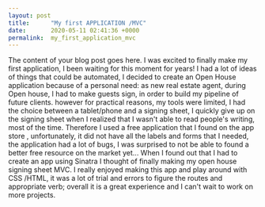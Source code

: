 ```yaml
---
layout: post
title:      "My first APPLICATION /MVC"
date:       2020-05-11 02:41:36 +0000
permalink:  my_first_application_mvc
---
```



The content of your blog post goes here.
I was excited to finally make my first application, I been waiting for this moment for years! 
I had a lot of ideas of things that could be automated, I decided to create an Open House application because of a personal need: as new real estate agent, during Open house, I had to make guests sign, in order to build my pipeline of future clients. 
 however for  practical reasons, my tools were limited, I had the choice between a tablet/phone and a signing sheet, I quickly give up on the signing sheet when  I realized that I wasn't able to read people's writing, most of the time.
 Therefore  I used a free application that I found on the app store , unfortunately, it did not have all the labels and forms that I needed, the application had a lot of bugs, I was surprised to not be able to found a better free resource on the market yet...
 When I found out that I had to create an app using Sinatra  I thought of finally making my open house signing sheet MVC.
 I really enjoyed making this app and play around with CSS /HTML, it was a lot of trial and errors to figure the routes and appropriate verb; overall it is a great experience and I can't wait to work on more projects.
